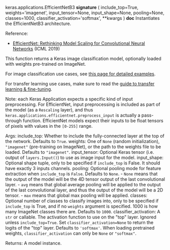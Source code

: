 keras.applications.EfficientNetB3
__signature__
(
  include_top=True,
  weights='imagenet',
  input_tensor=None,
  input_shape=None,
  pooling=None,
  classes=1000,
  classifier_activation='softmax',
  **kwargs
)
__doc__
Instantiates the EfficientNetB3 architecture.

Reference:
- [EfficientNet: Rethinking Model Scaling for Convolutional Neural Networks](
    https://arxiv.org/abs/1905.11946) (ICML 2019)

This function returns a Keras image classification model,
optionally loaded with weights pre-trained on ImageNet.

For image classification use cases, see
[this page for detailed examples](
https://keras.io/api/applications/#usage-examples-for-image-classification-models).

For transfer learning use cases, make sure to read the
[guide to transfer learning & fine-tuning](
https://keras.io/guides/transfer_learning/).

Note: each Keras Application expects a specific kind of input preprocessing.
For EfficientNet, input preprocessing is included as part of the model
(as a `Rescaling` layer), and thus
`keras.applications.efficientnet.preprocess_input` is actually a
pass-through function. EfficientNet models expect their inputs to be float
tensors of pixels with values in the `[0-255]` range.

Args:
    include_top: Whether to include the fully-connected
        layer at the top of the network. Defaults to `True`.
    weights: One of `None` (random initialization),
        `"imagenet"` (pre-training on ImageNet),
        or the path to the weights file to be loaded.
        Defaults to `"imagenet"`.
    input_tensor: Optional Keras tensor
        (i.e. output of `layers.Input()`)
        to use as image input for the model.
    input_shape: Optional shape tuple, only to be specified
        if `include_top` is False.
        It should have exactly 3 inputs channels.
    pooling: Optional pooling mode for feature extraction
        when `include_top` is `False`. Defaults to `None`.
        - `None` means that the output of the model will be
            the 4D tensor output of the
            last convolutional layer.
        - `avg` means that global average pooling
            will be applied to the output of the
            last convolutional layer, and thus
            the output of the model will be a 2D tensor.
        - `max` means that global max pooling will
            be applied.
    classes: Optional number of classes to classify images
        into, only to be specified if `include_top` is True, and
        if no `weights` argument is specified. 1000 is how many
        ImageNet classes there are. Defaults to `1000`.
    classifier_activation: A `str` or callable. The activation function to use
        on the "top" layer. Ignored unless `include_top=True`. Set
        `classifier_activation=None` to return the logits of the "top" layer.
        Defaults to `'softmax'`.
        When loading pretrained weights, `classifier_activation` can only
        be `None` or `"softmax"`.

Returns:
    A model instance.
